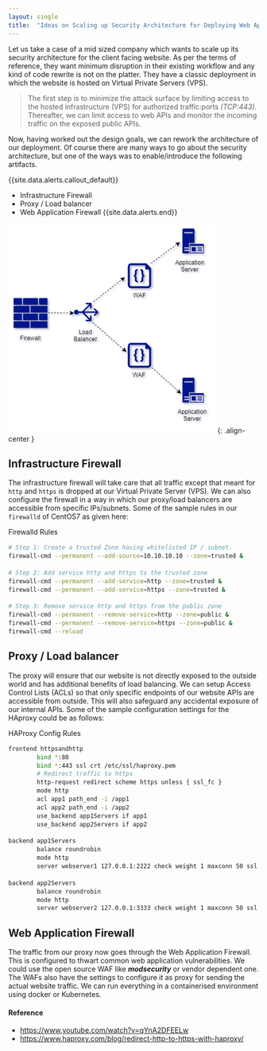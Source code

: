 ```yaml
---
layout: single
title:  "Ideas on Scaling up Security Architecture for Deploying Web Apps"
---
```



Let us take a case of a mid sized company which wants to scale up its security architecture for the client facing website. As per the terms of reference, they want minimum disruption in their existing workflow and any kind of code rewrite is not on the platter. They have a classic deployment in which the website is hosted on Virtual Private Servers (VPS). 

>The first step is to minimize the attack surface by limiting access to the hosted infrastructure (VPS) for authorized traffic:ports *(TCP:443)*. Thereafter, we can limit access to web APIs and monitor the incoming traffic on the exposed public APIs.

Now, having worked out the design goals, we can rework the architecture of our deployment. Of course there are many ways to go about the security architecture, but one of the ways was to enable/introduce the following artifacts. 

{{site.data.alerts.callout_default}}
 - Infrastructure Firewall
 - Proxy / Load balancer
 - Web Application Firewall
{{site.data.alerts.end}}

![Deployment Architecture of Application](../assets/images/2021-05-22-web-apps-fig-1.png){: .align-center }

## Infrastructure Firewall
The infrastructure firewall will take care that all traffic except that meant for `http` and `https` is dropped at our Virtual Private Server (VPS). We can also configure the firewall in a way in which our proxy/load balancers are accessible from specific IPs/subnets. Some of the sample rules in our `firewalld` of CentOS7 as given here:

Firewalld Rules
```bash
# Step 1: Create a trusted Zone having whitelisted IP / subnet.
firewall-cmd --permanent --add-source=10.10.10.10 --zone=trusted &

# Step 2: Add service http and https to the trusted zone
firewall-cmd --permanent --add-service=http --zone=trusted &
firewall-cmd --permanent --add-service=https --zone=trusted &

# Step 3: Remove service http and https from the public zone
firewall-cmd --permanent --remove-service=http --zone=public &
firewall-cmd --permanent --remove-service=https --zone=public &
firewall-cmd --reload
```

## Proxy / Load balancer
The proxy will ensure that our website is not directly exposed to the outside world and has additional benefits of load balancing. We can setup Access Control Lists (ACLs) so that only specific endpoints of our website APIs are accessible from outside. This will also safeguard any accidental exposure of our internal APIs. Some of the sample configuration settings for the HAproxy could be as follows: 

HAProxy Config Rules
```bash
frontend httpsandhttp
        bind *:80
        bind *:443 ssl crt /etc/ssl/haproxy.pem
        # Redirect traffic to https        
        http-request redirect scheme https unless { ssl_fc }
        mode http
        acl app1 path_end -i /app1
        acl app2 path_end -i /app2    	
    	use_backend app1Servers if app1 
    	use_backend app2Servers if app2

backend app1Servers
        balance roundrobin        
        mode http
        server webserver1 127.0.0.1:2222 check weight 1 maxconn 50 ssl verify none
        
backend app2Servers
        balance roundrobin        
        mode http
        server webserver2 127.0.0.1:3333 check weight 1 maxconn 50 ssl verify none
```
## Web Application Firewall
The traffic from our proxy now goes through the Web Application Firewall. This is configured to thwart common web application vulnerabilities. We could use the open source WAF like ***modsecurity*** or vendor dependent one. The WAFs also have the settings to configure it as proxy for sending the actual website traffic. We can run everything in a containerised environment using docker or Kubernetes.

#### Reference
- https://www.youtube.com/watch?v=qYnA2DFEELw
- https://www.haproxy.com/blog/redirect-http-to-https-with-haproxy/

